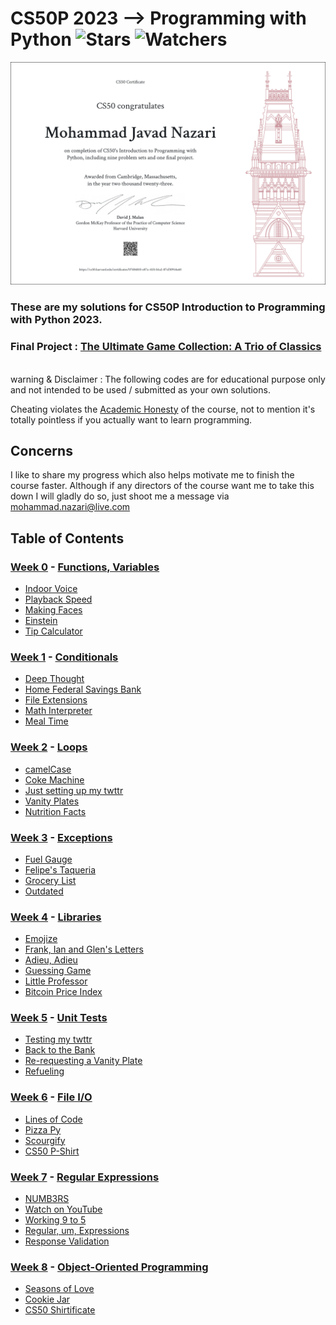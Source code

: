 # CS50P 2023 --> Programming with Python ![Stars](https://img.shields.io/github/stars/nzrmohammad/CS50P?color=brightgreen) ![Watchers](https://img.shields.io/github/watchers/nzrmohammad/CS50P?label=Watchers)
[![Certificate](./static/CS50P-A4.png)](#?size=a4)
### These are my solutions for CS50P Introduction to Programming with Python 2023.
### Final Project : [The Ultimate Game Collection: A Trio of Classics](#)
<br/>
warning & Disclaimer :
The following codes are for educational purpose only and not intended to be used / submitted as your own solutions.

Cheating violates the [Academic Honesty](https://cs50.harvard.edu/python/2023/honesty/) of the course, not to mention it's totally pointless if you actually want to learn programming.

## Concerns
I like to share my progress which also helps motivate me to finish the course faster. Although if any directors  of the course want me to take this down I will gladly do so, just shoot me a message via <mohammad.nazari@live.com>
<br/>

## Table of Contents
### [Week 0](/Week%0/) - [Functions, Variables](https://cs50.harvard.edu/python/2023/weeks/0/)
- [Indoor Voice](/Week%0/Indoor/)
- [Playback Speed](/Week%0/Playback/)
- [Making Faces](/Week%0/Faces/)
- [Einstein](/Week%0/Einstein/)
- [Tip Calculator](/Week%0/Tip/)

### [Week 1](/Week%1/) - [Conditionals](https://cs50.harvard.edu/python/2023/weeks/1/)
- [Deep Thought](/Week%1/Deep/)
- [Home Federal Savings Bank](/Week%1/Bank/)
- [File Extensions](/Week%1/Extensions/)
- [Math Interpreter](/Week%1/Interpreter/)
- [Meal Time](/Week%1/Meal/)

### [Week 2](/Week%2/) - [Loops](https://cs50.harvard.edu/python/2023/weeks/2/)
- [camelCase](/Week%2/Camel/)
- [Coke Machine](/Week%2/Coke/)
- [Just setting up my twttr](/Week%2/Twttr/)
- [Vanity Plates](/Week%2/Plates/)
- [Nutrition Facts](/Week%2/Nutrition/)

### [Week 3](/Week%3/) - [Exceptions](https://cs50.harvard.edu/python/2023/weeks/3/)
- [Fuel Gauge](/Week%3/Fuel/)
- [Felipe's Taqueria](/Week%3/Taqueria/)
- [Grocery List](/Week%3/Grocery/)
- [Outdated](/Week%3/Outdated/)

### [Week 4](/Week%4/) - [Libraries](https://cs50.harvard.edu/python/2023/weeks/4/)
- [Emojize](/Week%4/Emojize/)
- [Frank, Ian and Glen's Letters](/Week%4/Figlet/)
- [Adieu, Adieu](/Week%4/Adieu/)
- [Guessing Game](/Week%4/Game/)
- [Little Professor](/Week%4/Professor/)
- [Bitcoin Price Index](/Week%4/Bitcoin/)

### [Week 5](/Week%5/) - [Unit Tests](https://cs50.harvard.edu/python/2023/weeks/5/)
- [Testing my twttr](/Week%5/Test_twttr/)
- [Back to the Bank](/Week%5/Test_bank/)
- [Re-requesting a Vanity Plate](/Week%5/Test_plates/)
- [Refueling](/Week%5/Test_fuel/)

### [Week 6](/Week%6/) - [File I/O](https://cs50.harvard.edu/python/2023/weeks/6/)
- [Lines of Code](/Week%6/Lines/)
- [Pizza Py](/Week%6/Pizza/)
- [Scourgify](/Week%6/Scourgify/)
- [CS50 P-Shirt](/Week%6/Shirt/)

### [Week 7](/Week%7/) - [Regular Expressions](https://cs50.harvard.edu/python/2023/weeks/7/)
- [NUMB3RS](/Week%7/Numb3rs/)
- [Watch on YouTube](/Week%7/Watch/)
- [Working 9 to 5](/Week%7/Working/)
- [Regular, um, Expressions](/Week%7/Um/)
- [Response Validation](/Week%7/Response/)

### [Week 8](/Week%8/) - [Object-Oriented Programming](https://cs50.harvard.edu/python/2023/weeks/8)
- [Seasons of Love](/Week%8/Seasons/)
- [Cookie Jar](/Week%8/Jar/)
- [CS50 Shirtificate](/Week%8/Shirtificate/)
